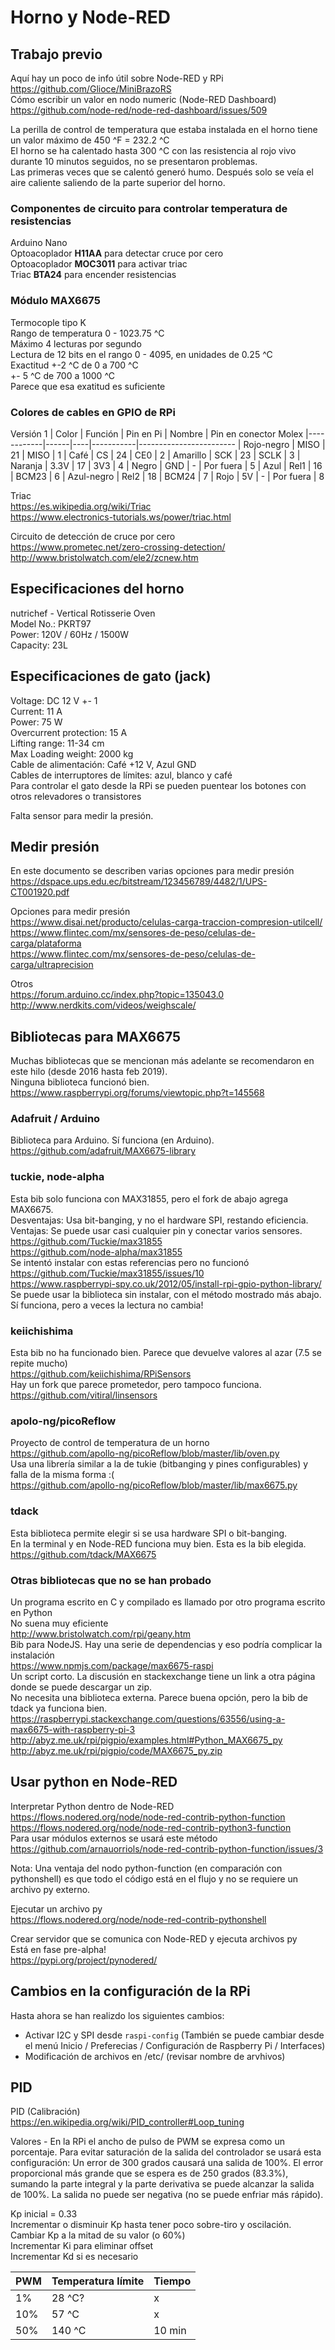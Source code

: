 # Horno y Node-RED

## Trabajo previo
Aquí hay un poco de info útil sobre Node-RED y RPi  
https://github.com/Glioce/MiniBrazoRS  
Cómo escribir un valor en nodo numeric (Node-RED Dashboard)  
https://github.com/node-red/node-red-dashboard/issues/509  

La perilla de control de temperatura que estaba instalada en el horno tiene un valor máximo de
450 ^F = 232.2 ^C  
El horno se ha calentado hasta 300 ^C con las resistencia al rojo vivo durante 10 minutos seguidos,
no se presentaron problemas.  
Las primeras veces que se calentó generó humo. Después solo se veía el aire caliente saliendo de
la parte superior del horno.  

### Componentes de circuito para controlar temperatura de resistencias
Arduino Nano  
Optoacoplador **H11AA** para detectar cruce por cero  
Optoacoplador **MOC3011** para activar triac  
Triac **BTA24** para encender resistencias  

### Módulo MAX6675
Termocople tipo K  
Rango de temperatura 0 - 1023.75 ^C  
Máximo 4 lecturas por segundo  
Lectura de 12 bits en el rango 0 - 4095, en unidades de 0.25 ^C  
Exactitud +-2 ^C de 0 a 700 ^C  
+- 5 ^C de 700 a 1000 ^C  
Parece que esa exatitud es suficiente  

### Colores de cables en GPIO de RPi
Versión 1
| Color | Función | Pin en Pi | Nombre | Pin en conector Molex 
|------------|------|----|-----------|------------------------
| Rojo-negro | MISO | 21 | MISO      | 1
| Café       | CS   | 24 | CE0       | 2
| Amarillo   | SCK  | 23 | SCLK      | 3
| Naranja    | 3.3V | 17 | 3V3       | 4
| Negro      | GND  | -  | Por fuera | 5 
| Azul       | Rel1 | 16 | BCM23     | 6
| Azul-negro | Rel2 | 18 | BCM24     | 7
| Rojo       | 5V   | -  | Por fuera | 8

Triac  
https://es.wikipedia.org/wiki/Triac  
https://www.electronics-tutorials.ws/power/triac.html  

Circuito de detección de cruce por cero  
https://www.prometec.net/zero-crossing-detection/  
http://www.bristolwatch.com/ele2/zcnew.htm

## Especificaciones del horno
nutrichef - Vertical Rotisserie Oven  
Model No.: PKRT97  
Power: 120V / 60Hz / 1500W  
Capacity: 23L

## Especificaciones de gato (jack)
Voltage: DC 12 V +- 1  
Current: 11 A  
Power: 75 W  
Overcurrent protection: 15 A  
Lifting range: 11-34 cm  
Max Loading weight: 2000 kg  
Cable de alimentación: Café +12 V, Azul GND  
Cables de interruptores de límites: azul, blanco y café  
Para controlar el gato desde la RPi se pueden puentear los botones con otros relevadores o transistores  

Falta sensor para medir la presión.  

## Medir presión  
En este documento se describen varias opciones para medir presión  
https://dspace.ups.edu.ec/bitstream/123456789/4482/1/UPS-CT001920.pdf  

Opciones para medir presión  
https://www.disai.net/producto/celulas-carga-traccion-compresion-utilcell/  
https://www.flintec.com/mx/sensores-de-peso/celulas-de-carga/plataforma  
https://www.flintec.com/mx/sensores-de-peso/celulas-de-carga/ultraprecision  

Otros  
https://forum.arduino.cc/index.php?topic=135043.0  
http://www.nerdkits.com/videos/weighscale/  


## Bibliotecas para MAX6675
Muchas bibliotecas que se mencionan más adelante se recomendaron en este hilo (desde 2016 hasta feb 2019).  
Ninguna biblioteca funcionó bien.  
https://www.raspberrypi.org/forums/viewtopic.php?t=145568  

### Adafruit / Arduino
Biblioteca para Arduino. Sí funciona (en Arduino).  
https://github.com/adafruit/MAX6675-library  

### tuckie, node-alpha
Esta bib solo funciona con MAX31855, pero el fork de abajo agrega MAX6675.  
Desventajas: Usa bit-banging, y no el hardware SPI, restando eficiencia.  
Ventajas: Se puede usar casi cualquier pin y conectar varios sensores.  
https://github.com/Tuckie/max31855  
https://github.com/node-alpha/max31855  
Se intentó instalar con estas referencias pero no funcionó  
https://github.com/Tuckie/max31855/issues/10  
https://www.raspberrypi-spy.co.uk/2012/05/install-rpi-gpio-python-library/  
Se puede usar la biblioteca sin instalar, con el método mostrado más abajo.  
Sí funciona, pero a veces la lectura no cambia!  

### keiichishima
Esta bib no ha funcionado bien.
Parece que devuelve valores al azar (7.5 se repite mucho)  
https://github.com/keiichishima/RPiSensors  
Hay un fork que parece prometedor, pero tampoco funciona.  
https://github.com/vitiral/linsensors  

### apolo-ng/picoReflow
Proyecto de control de temperatura de un horno  
https://github.com/apollo-ng/picoReflow/blob/master/lib/oven.py  
Usa una librería similar a la de tukie (bitbanging y pines configurables) y falla de la misma forma :(  
https://github.com/apollo-ng/picoReflow/blob/master/lib/max6675.py

### tdack
Esta biblioteca permite elegir si se usa hardware SPI o bit-banging.  
En la terminal y en Node-RED funciona muy bien. Esta es la bib elegida.  
https://github.com/tdack/MAX6675  

### Otras bibliotecas que no se han probado  
Un programa escrito en C y compilado es llamado por otro programa escrito en Python  
No suena muy eficiente  
http://www.bristolwatch.com/rpi/geany.htm  
Bib para NodeJS. Hay una serie de dependencias y eso podría complicar la instalación  
https://www.npmjs.com/package/max6675-raspi  
Un script corto. La discusión en stackexchange tiene un link a otra página donde se puede descargar un zip.  
No necesita una biblioteca externa. Parece buena opción, pero la bib de tdack ya funciona bien.  
https://raspberrypi.stackexchange.com/questions/63556/using-a-max6675-with-raspberry-pi-3  
http://abyz.me.uk/rpi/pigpio/examples.html#Python_MAX6675_py  
http://abyz.me.uk/rpi/pigpio/code/MAX6675_py.zip  

## Usar python en Node-RED
Interpretar Python dentro de Node-RED  
https://flows.nodered.org/node/node-red-contrib-python-function  
https://flows.nodered.org/node/node-red-contrib-python3-function  
Para usar módulos externos se usará este método  
https://github.com/arnauorriols/node-red-contrib-python-function/issues/3  

Nota: Una ventaja del nodo python-function (en comparación con pythonshell) es que todo el código está en el flujo y no se requiere un archivo py externo.

Ejecutar un archivo py  
https://flows.nodered.org/node/node-red-contrib-pythonshell

Crear servidor que se comunica con Node-RED y ejecuta archivos py  
Está en fase pre-alpha!  
https://pypi.org/project/pynodered/  

## Cambios en la configuración de la RPi
Hasta ahora se han realizdo los siguientes cambios:  
+ Activar I2C y SPI desde `raspi-config` (También se puede cambiar desde el menú Inicio / Preferecias / Configuración de Raspberry Pi / Interfaces)  
+ Modificación de archivos en /etc/ (revisar nombre de arvhivos)  

## PID
PID (Calibración)  
https://en.wikipedia.org/wiki/PID_controller#Loop_tuning  

Valores - En la RPi el ancho de pulso de PWM se expresa como un porcentaje. Para evitar saturación de la salida del controlador se usará esta configuración: Un error de 300 grados causará una salida de 100%. El error proporcional más grande que se espera es de 250 grados (83.3%), sumando la parte integral y la parte derivativa se puede alcanzar la salida de 100%. La salida no puede ser negativa (no se puede enfriar más rápido).  

Kp inicial = 0.33  
Incrementar o disminuir Kp hasta tener poco sobre-tiro y oscilación.  
Cambiar Kp a la mitad de su valor (o 60%)  
Incrementar Ki para eliminar offset  
Incrementar Kd si es necesario  

| PWM | Temperatura límite | Tiempo
------|--------------------|-------
| 1%  | 28 ^C? | x
| 10% | 57 ^C  | x
| 50% | 140 ^C | 10 min
